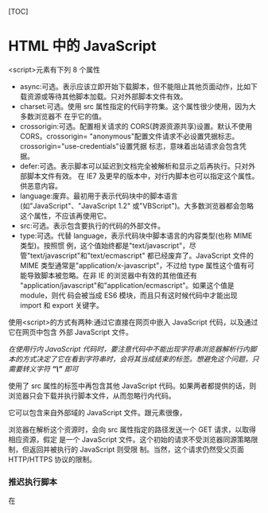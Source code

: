[TOC]

# HTML 中的 JavaScript

\<script>元素有下列 8 个属性


- async:可选。表示应该立即开始下载脚本，但不能阻止其他页面动作，比如下载资源或等待其他脚本加载。只对外部脚本文件有效。
- charset:可选。使用 src 属性指定的代码字符集。这个属性很少使用，因为大多数浏览器不 在乎它的值。
- crossorigin:可选。配置相关请求的 CORS(跨源资源共享)设置。默认不使用 CORS。crossorigin= "anonymous"配置文件请求不必设置凭据标志。crossorigin="use-credentials"设置凭据 标志，意味着出站请求会包含凭据。
- defer:可选。表示脚本可以延迟到文档完全被解析和显示之后再执行。只对外部脚本文件有效。 在 IE7 及更早的版本中，对行内脚本也可以指定这个属性。
     供恶意内容。
- language:废弃。最初用于表示代码块中的脚本语言(如"JavaScript"、"JavaScript 1.2"
或"VBScript")。大多数浏览器都会忽略这个属性，不应该再使用它。
- src:可选。表示包含要执行的代码的外部文件。
- type:可选。代替 language，表示代码块中脚本语言的内容类型(也称 MIME 类型)。按照惯
  例，这个值始终都是"text/javascript"，尽管"text/javascript"和"text/ecmascript"
  都已经废弃了。JavaScript 文件的 MIME 类型通常是"application/x-javascript"，不过给
  type 属性这个值有可能导致脚本被忽略。在非 IE 的浏览器中有效的其他值还有
  "application/javascript"和"application/ecmascript"。如果这个值是 module，则代
  码会被当成 ES6 模块，而且只有这时候代码中才能出现 import 和 export 关键字。

使用\<script>的方式有两种:通过它直接在网页中嵌入 JavaScript 代码，以及通过它在网页中包含
外部 JavaScript 文件。

*在使用行内 JavaScript 代码时，要注意代码中不能出现字符串</script>浏览器解析行内脚本的方式决定了它在看到字符串</script>时，会将其当成结束的</script>标签。想避免这个问题，只需要转义字符   **“\”**  即可*

使用了 src 属性的<script>元素不应该再在<script>和</script>标签中再包含其他
JavaScript 代码。如果两者都提供的话，则浏览器只会下载并执行脚本文件，从而忽略行内代码。

它可以包含来自外部域的 JavaScript
文件。跟<img>元素很像，<script>元素的 src 属性可以是一个完整的 URL，而且这个 URL 指向的 4
资源可以跟包含它的 HTML 页面不在同一个域中，比如这个例子:

<script src="http://www.somewhere.com/afile.js"></script>
浏览器在解析这个资源时，会向 src 属性指定的路径发送一个 GET 请求，以取得相应资源，假定 是一个 JavaScript 文件。这个初始的请求不受浏览器同源策略限制，但返回并被执行的 JavaScript 则受限 制。当然，这个请求仍然受父页面 HTTP/HTTPS 协议的限制。 

### 推迟执行脚本

在<script>元素上设置 defer 属性，相当于告诉浏览器立即下载，但延迟执行。
HTML5 规范要求脚本应该按照它们出现的顺序执行，因此第一个推迟的脚本会在第二个推迟的脚本之前执行，而且两者都会在 DOMContentLoaded 事件之前执行。不过在实际当中，推迟执行的脚本不一定总会按顺序执行或者在 DOMContentLoaded 事件之前执行，因此最好只包含一个这样的脚本。

*defer 属性只对外部脚本文件才有效。*

### 异步执行脚本

从改变脚本处理方式上看，async 属性与 defer 类似。当然，它们两者也都只适用于外部脚本，都会告诉浏览器立即开始下载。不过，与 defer 不同的是，标记为 async 的脚本并不保证能按照它们出现的次序执行。

给脚本添加 async 属性的目的是告诉浏览器，不必等脚本下载和执行完后再加载页面，同样也不必等到该异步脚本下载和执行后再加载其他脚本。正因为如此，异步脚本不应该在加载期间修改 DOM。

### 动态加载脚本

除了<script>标签，还有其他方式可以加载脚本。因为 JavaScript 可以使用 DOM API，所以通过
向 DOM 中动态添加 script 元素同样可以加载指定的脚本。只要创建一个 script 元素并将其添加到
DOM 即可。

```
let script = document.createElement('script');
script.src = 'out.js';
document.head.appendChild(script);
```



\<noscript>元素可以包含任何可以出现在<body>中的 HTML 元素，<script>除外。在下列两种
情况下，浏览器将显示包含在<noscript>中的内容:

- 浏览器不支持脚本;
- 浏览器对脚本的支持被关闭

任何一个条件被满足，包含在<noscript>中的内容就会被渲染。否则，浏览器不会渲染<noscript> 中的内容。 

